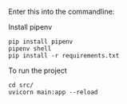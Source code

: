 Enter this into the commandline: 

Install pipenv
```
pip install pipenv
pipenv shell
pip install -r requirements.txt
```

To run the project
```
cd src/
uvicorn main:app --reload
```